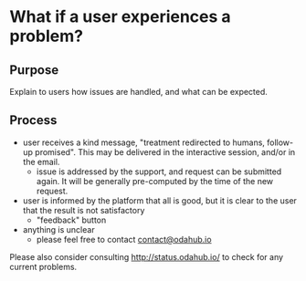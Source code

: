 # What if a user experiences a problem?

## Purpose

Explain to users how issues are handled, and what can be expected.

## Process

* user receives a kind message, "treatment redirected to humans, follow-up promised". This may be delivered in the interactive session, and/or in the email.
  * issue is addressed by the support, and request can be submitted again. It will be generally pre-computed by the time of the new request.
* user is informed by the platform that all is good, but it is clear to the user that the result is not satisfactory
  * "feedback" button  
* anything is unclear
  * please feel free to contact contact@odahub.io

Please also consider consulting http://status.odahub.io/ to check for any current problems.


